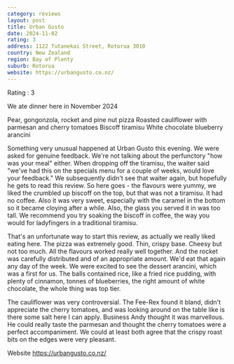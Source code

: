 ```yaml
---
category: reviews
layout: post
title: Urban Gusto
date: 2024-11-02
rating: 3
address: 1122 Tutanekai Street, Rotorua 3010
country: New Zealand
region: Bay of Plenty
suburb: Rotorua
website: https://urbangusto.co.nz/
---
```

Rating : 3 

We ate dinner here in November 2024 

Pear, gongonzola, rocket and pine nut pizza
Roasted cauliflower with parmesan and cherry tomatoes
Biscoff tiramisu
White chocolate blueberry arancini

Something very unusual happened at Urban Gusto this evening. We were asked for genuine feedback. We're not talking about the perfunctory "how was your meal" either. When dropping off the tiramisu, the waiter said "we've had this on the specials menu for a couple of weeks, would love your feedback." We subsequently didn't see that waiter again, but hopefully he gets to read this review. So here goes - the flavours were yummy, we liked the crumbled up biscoff on the top, but that was not a tiramisu. It had no coffee. Also it was very sweet, especially with the caramel in the bottom so it became cloying after a while. Also, the glass you served it in was too tall. We recommend you try soaking the biscoff in coffee, the way you would for ladyfingers in a traditional tiramisu. 

That's an unfortunate way to start this review, as actually we really liked eating here. The pizza was extremely good. Thin, crispy base. Cheesy but not too much. All the flavours worked really well together. And the rocket was carefully distributed and of an appropriate amount. We'd eat that again any day of the week. We were excited to see the dessert arancini, which was a first for us. The balls contained rice, like a fried rice pudding, with plenty of cinnamon, tonnes of blueberries, the right amount of white chocolate, the whole thing was top tier. 

The cauliflower was very controversial. The Fee-Rex found it bland, didn't appreciate the cherry tomatoes, and was looking around on the table like is there some salt here I can apply. Business Andy thought it was marvellous. He could really taste the parmesan and thought the cherry tomatoes were a perfect accompaniment. We could at least both agree that the crispy roast bits on the edges were very pleasant. 

Website https://urbangusto.co.nz/
